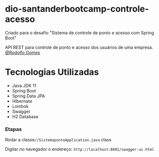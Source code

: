 # dio-santanderbootcamp-controle-acesso
Criado para o desafio "Sistema de controle de ponto e acesso com Spring Boot"

API REST para controle de ponto e acesso dos usuários de uma empresa. [@Rodolfo Gomes](https://www.linkedin.com/in/rodolfo-gomes%F0%9F%91%A8%F0%9F%8F%BC%E2%80%8D%F0%9F%92%BB-90497b75/)

# **Tecnologias Utilizadas** 

- Java JDK 11
- Spring Boot
- Spring Data JPA
- Hibernate
- Lombok
- Swagger
- H2 Database

### Etapas

Rodar a classe`//SistemapontoApplication.java` class

Digitar no navegador o endereço: `http://localhost:8081/swagger-ui.html`
